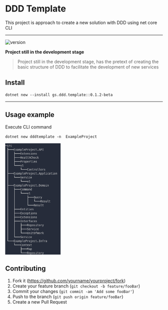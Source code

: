 # DDD Template
This project is approach to create a new solution with DDD using net core CLI 

-----

![version](https://img.shields.io/nuget/vpre/ddd.template.api?label=version)

**Project still in the development stage**

> Project still in the development stage, has the pretext of creating the basic structure of DDD to facilitate the development of new services

 ## Install
```
dotnet new --install gs.ddd.template::0.1.2-beta
```

----
## Usage example

Execute CLI command

```
dotnet new dddtemplate -n  ExampleProject
```



<img src=".\tree.png" style="zoom:67%;" />

## Contributing

1. Fork it (<https://github.com/yourname/yourproject/fork>)
2. Create your feature branch (`git checkout -b feature/fooBar`)
3. Commit your changes (`git commit -am 'Add some fooBar'`)
4. Push to the branch (`git push origin feature/fooBar`)
5. Create a new Pull Request
